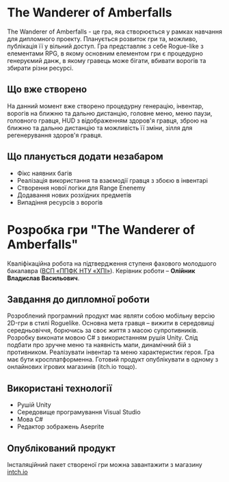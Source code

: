 # The Wanderer of Amberfalls
The Wanderer of Amberfalls - це гра, яка створюється у рамках навчання для дипломного проекту. Планується розвиток гри та, можливо, публікація її у вільний доступ.
Гра представляє з себе Rogue-like з елементами RPG, в якому основним елементом гри є процедурно генеруємий данж, в якому гравець може бігати, вбивати ворогів та збирати різни ресурсі. 

## Що вже створено ##
На данний момент вже створено процедурну генерацію, інвентар, ворогів на ближню та дальню дистанцію, головне меню, меню паузи, головного гравця, HUD з відображенням здоров'я гравця, зброю на ближню та дальню дистанцію та можливість її зміни, зілля для регенерування здоров'я гравця.

## Що планується додати незабаром ##
- Фікс наявних багів
- Реалізація використання та взаємодії гравця з збоєю в інвентарі
- Створення нової логіки для Range Enenemy
- Додавання нових розхідних предметів
- Випадіння ресурсів з ворогів

# Розробка гри "The Wanderer of Amberfalls"
Кваліфікаційна робота на підтвердження ступеня фахового молодшого
бакалавра ([ВСП «ППФК НТУ «ХПІ»](http://polytechnic.poltava.ua)). Керівник
роботи – **Олійник Владислав Васильович**.

## Завдання до дипломної роботи
Розроблений програмний продукт має являти собою мобільну версію 2D-гри в стилі Roguelike. Основна мета гравця – вижити в середовищі середньовіччя, борючись за своє життя з масою супротивників. Розробку виконати мовою C# з використанням рушія Unity. Слід подбати про зручне меню та наявність мапи, динамічний бій з противником. Реалізувати інвентар та меню характеристик героя. Гра має бути кросплатформенна. Готовий продукт опублікувати в одному з онлайнових ігрових магазинів (itch.io тощо).

## Використані технології ##
+ Рушій Unity
+ Середовище програмування Visual Studio
+ Мова C#
+ Редактор зображень Aseprite

## Опублікований продукт
Інсталяційний пакет створеної гри можна завантажити з магазину
[intch.io](http://itch.io)
